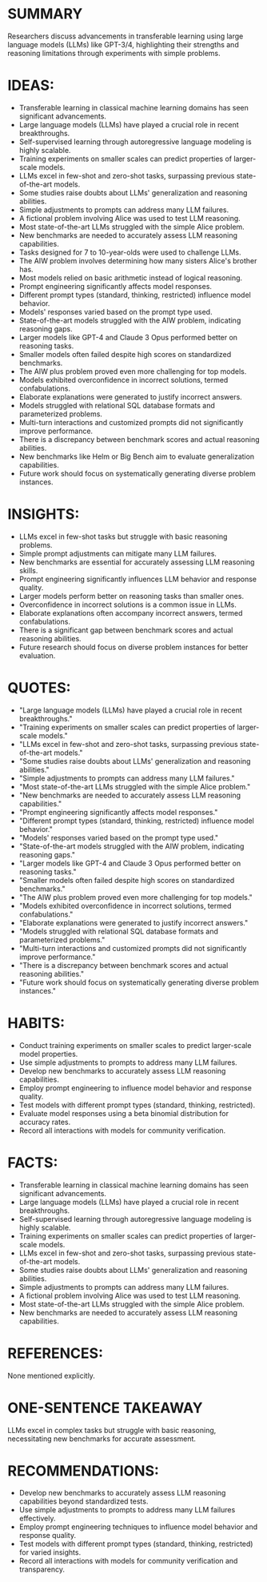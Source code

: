 # SUMMARY
Researchers discuss advancements in transferable learning using large language models (LLMs) like GPT-3/4, highlighting their strengths and reasoning limitations through experiments with simple problems.

# IDEAS:
- Transferable learning in classical machine learning domains has seen significant advancements.
- Large language models (LLMs) have played a crucial role in recent breakthroughs.
- Self-supervised learning through autoregressive language modeling is highly scalable.
- Training experiments on smaller scales can predict properties of larger-scale models.
- LLMs excel in few-shot and zero-shot tasks, surpassing previous state-of-the-art models.
- Some studies raise doubts about LLMs' generalization and reasoning abilities.
- Simple adjustments to prompts can address many LLM failures.
- A fictional problem involving Alice was used to test LLM reasoning.
- Most state-of-the-art LLMs struggled with the simple Alice problem.
- New benchmarks are needed to accurately assess LLM reasoning capabilities.
- Tasks designed for 7 to 10-year-olds were used to challenge LLMs.
- The AIW problem involves determining how many sisters Alice's brother has.
- Most models relied on basic arithmetic instead of logical reasoning.
- Prompt engineering significantly affects model responses.
- Different prompt types (standard, thinking, restricted) influence model behavior.
- Models' responses varied based on the prompt type used.
- State-of-the-art models struggled with the AIW problem, indicating reasoning gaps.
- Larger models like GPT-4 and Claude 3 Opus performed better on reasoning tasks.
- Smaller models often failed despite high scores on standardized benchmarks.
- The AIW plus problem proved even more challenging for top models.
- Models exhibited overconfidence in incorrect solutions, termed confabulations.
- Elaborate explanations were generated to justify incorrect answers.
- Models struggled with relational SQL database formats and parameterized problems.
- Multi-turn interactions and customized prompts did not significantly improve performance.
- There is a discrepancy between benchmark scores and actual reasoning abilities.
- New benchmarks like Helm or Big Bench aim to evaluate generalization capabilities.
- Future work should focus on systematically generating diverse problem instances.

# INSIGHTS:
- LLMs excel in few-shot tasks but struggle with basic reasoning problems.
- Simple prompt adjustments can mitigate many LLM failures.
- New benchmarks are essential for accurately assessing LLM reasoning skills.
- Prompt engineering significantly influences LLM behavior and response quality.
- Larger models perform better on reasoning tasks than smaller ones.
- Overconfidence in incorrect solutions is a common issue in LLMs.
- Elaborate explanations often accompany incorrect answers, termed confabulations.
- There is a significant gap between benchmark scores and actual reasoning abilities.
- Future research should focus on diverse problem instances for better evaluation.

# QUOTES:
- "Large language models (LLMs) have played a crucial role in recent breakthroughs."
- "Training experiments on smaller scales can predict properties of larger-scale models."
- "LLMs excel in few-shot and zero-shot tasks, surpassing previous state-of-the-art models."
- "Some studies raise doubts about LLMs' generalization and reasoning abilities."
- "Simple adjustments to prompts can address many LLM failures."
- "Most state-of-the-art LLMs struggled with the simple Alice problem."
- "New benchmarks are needed to accurately assess LLM reasoning capabilities."
- "Prompt engineering significantly affects model responses."
- "Different prompt types (standard, thinking, restricted) influence model behavior."
- "Models' responses varied based on the prompt type used."
- "State-of-the-art models struggled with the AIW problem, indicating reasoning gaps."
- "Larger models like GPT-4 and Claude 3 Opus performed better on reasoning tasks."
- "Smaller models often failed despite high scores on standardized benchmarks."
- "The AIW plus problem proved even more challenging for top models."
- "Models exhibited overconfidence in incorrect solutions, termed confabulations."
- "Elaborate explanations were generated to justify incorrect answers."
- "Models struggled with relational SQL database formats and parameterized problems."
- "Multi-turn interactions and customized prompts did not significantly improve performance."
- "There is a discrepancy between benchmark scores and actual reasoning abilities."
- "Future work should focus on systematically generating diverse problem instances."

# HABITS:
- Conduct training experiments on smaller scales to predict larger-scale model properties.
- Use simple adjustments to prompts to address many LLM failures.
- Develop new benchmarks to accurately assess LLM reasoning capabilities.
- Employ prompt engineering to influence model behavior and response quality.
- Test models with different prompt types (standard, thinking, restricted).
- Evaluate model responses using a beta binomial distribution for accuracy rates.
- Record all interactions with models for community verification.

# FACTS:
- Transferable learning in classical machine learning domains has seen significant advancements.
- Large language models (LLMs) have played a crucial role in recent breakthroughs.
- Self-supervised learning through autoregressive language modeling is highly scalable.
- Training experiments on smaller scales can predict properties of larger-scale models.
- LLMs excel in few-shot and zero-shot tasks, surpassing previous state-of-the-art models.
- Some studies raise doubts about LLMs' generalization and reasoning abilities.
- Simple adjustments to prompts can address many LLM failures.
- A fictional problem involving Alice was used to test LLM reasoning.
- Most state-of-the-art LLMs struggled with the simple Alice problem.
- New benchmarks are needed to accurately assess LLM reasoning capabilities.

# REFERENCES:
None mentioned explicitly.

# ONE-SENTENCE TAKEAWAY
LLMs excel in complex tasks but struggle with basic reasoning, necessitating new benchmarks for accurate assessment.

# RECOMMENDATIONS:
- Develop new benchmarks to accurately assess LLM reasoning capabilities beyond standardized tests.
- Use simple adjustments to prompts to address many LLM failures effectively.
- Employ prompt engineering techniques to influence model behavior and response quality.
- Test models with different prompt types (standard, thinking, restricted) for varied insights.
- Record all interactions with models for community verification and transparency.